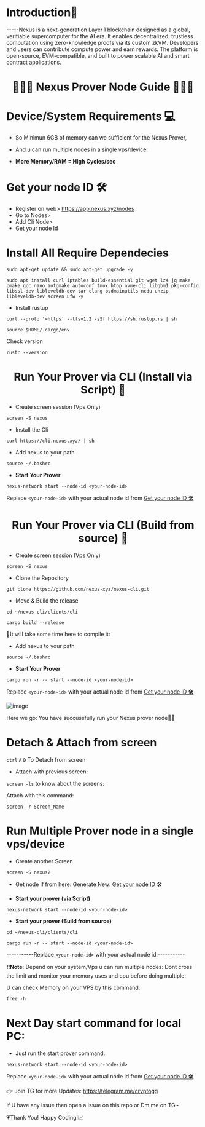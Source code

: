 <div align="left">

#   **Introduction📔**

</div>

-----Nexus is a next-generation Layer 1 blockchain designed as a global, verifiable supercomputer for the AI era. It enables decentralized, trustless computation using zero-knowledge proofs via its custom zkVM. Developers and users can contribute compute power and earn rewards. The platform is open-source, EVM-compatible, and built to power scalable AI and smart contract applications.


<div align="center">

#  👨🏻‍💻 **Nexus Prover Node Guide** 👨🏻‍💻

</div>


# Device/System Requirements 💻

* So Minimun 6GB of memory can we sufficient for the Nexus Prover, 

* And u can run multiple nodes in a single vps/device:

* **More Memory/RAM = High Cycles/sec**

# Get your node ID 🛠


* Register on web> https://app.nexus.xyz/nodes
* Go to Nodes>
* Add Cli Node> 
* Get your node Id


# Install All Require Dependecies


```
sudo apt-get update && sudo apt-get upgrade -y
```

```
sudo apt install curl iptables build-essential git wget lz4 jq make cmake gcc nano automake autoconf tmux htop nvme-cli libgbm1 pkg-config libssl-dev libleveldb-dev tar clang bsdmainutils ncdu unzip libleveldb-dev screen ufw -y
```

* Install rustup

```
curl --proto '=https' --tlsv1.2 -sSf https://sh.rustup.rs | sh
```

```
source $HOME/.cargo/env
```

Check version

```
rustc --version
```


<div align="center">

#  Run Your Prover via CLI (Install via Script) 🍥

</div>



* Create screen session (Vps Only)

```
screen -S nexus
```


* Install the Cli

```
curl https://cli.nexus.xyz/ | sh
```

* Add nexus to your path

```
source ~/.bashrc
```

* **Start Your Prover**

```
nexus-network start --node-id <your-node-id>
```

Replace `<your-node-id>` with your actual node id from [Get your node ID 🛠](https://github.com/Mayankgg01/Nexus_Prover_Node_Guide/edit/main/README.md#get-your-node-id-)



<div align="center">

#  Run Your Prover via CLI (Build from source) 🍥

</div>


* Create screen session (Vps Only)

```
screen -S nexus
```

* Clone the Repository


```
git clone https://github.com/nexus-xyz/nexus-cli.git
```

* Move & Build the release

```
cd ~/nexus-cli/clients/cli
```

```
cargo build --release
```


🔺It will take some time here to compile it:


* Add nexus to your path

```
source ~/.bashrc
```


* **Start Your Prover**

```
cargo run -r -- start --node-id <your-node-id>
```

Replace `<your-node-id>` with your actual node id from [Get your node ID 🛠](https://github.com/Mayankgg01/Nexus_Prover_Node_Guide/edit/main/README.md#get-your-node-id-)




![image](https://github.com/user-attachments/assets/a2c9bb37-e72b-4c42-8d7a-14554de938e5)


Here we go: You have succussfully run your Nexus prover node🚀😙


# Detach & Attach from screen

`ctrl` `A` `D` To Detach from screen 

* Attach with previous screen:


`screen -ls` to know about the screens:

Attach with this command:

`screen -r Screen_Name` 


# Run Multiple Prover node in a single vps/device

* Create another Screen 

```
screen -S nexus2
```

* Get node if from here: Generate New: [Get your node ID 🛠](https://github.com/Mayankgg01/Nexus_Prover_Node_Guide/edit/main/README.md#get-your-node-id-)

* **Start your prover (via Script)**

```
nexus-network start --node-id <your-node-id>
```

* **Start your prover (Build from source)**

```
cd ~/nexus-cli/clients/cli
```

```
cargo run -r -- start --node-id <your-node-id>
```


-----------Replace `<your-node-id>` with your actual node id:-----------


❗❗**Note**:  Depend on your system/Vps u can run multiple nodes: Dont cross the limit and monitor your memory uses and cpu before doing multiple:

U can check Memory on your VPS by this command:

```
free -h
```


# Next Day start command for local PC:

* Just run the start prover command:

```
nexus-network start --node-id <your-node-id>
```

Replace `<your-node-id>` with your actual node id from [Get your node ID 🛠](https://github.com/Mayankgg01/Nexus_Prover_Node_Guide/edit/main/README.md#get-your-node-id-)



👉 Join TG for more Updates: https://telegram.me/cryptogg

If U have any issue then open a issue on this repo or Dm me on TG~

💗Thank You! Happy Coding!📈
